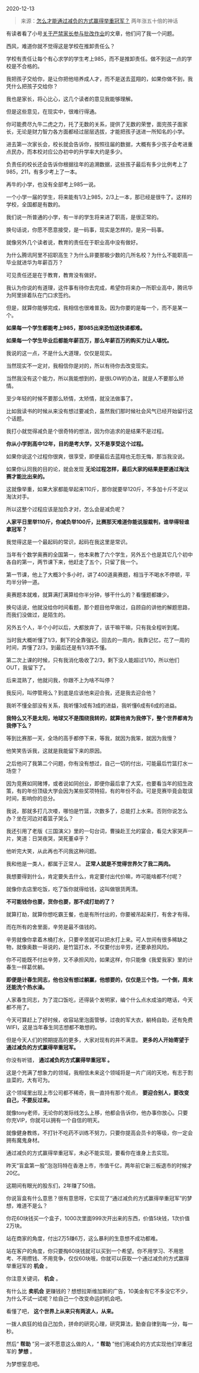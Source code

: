 2020-12-13

> 来源：[怎么才能通过减负的方式赢得举重冠军？](http://mp.weixin.qq.com/s?__biz=MzU0MjYwNDU2Mw==&mid=2247494919&idx=1&sn=c733897b9ae0848ec3e9c9873831247f&chksm=fb1a817bcc6d086d5656db0daa2420446f0e154f923d9b18a1760f39d21135993427c86b9169&scene=27#wechat_redirect)
> 两年涨五十倍的神话

有读者看了小号[关于严禁家长参与批改作业](https://mp.weixin.qq.com/s?__biz=MzU3NDc5Nzc0NQ==&mid=2247497093&idx=1&sn=455141de104684056897a1207a4e904d&chksm=fd2e575bca59de4dbf73f78361dfe21a253947d94e7026cb58b048b470f69afbe6448647e024&token=264557209&lang=zh_CN&scene=21#wechat_redirect)的文章，他们问了我一个问题。

  

西风，难道你就不觉得这是学校在推卸责任么？

  

学校有责任让每个有心求学的学生考上985，而不是推卸责任。做不到这一点的学校是不合格的。

  

我把孩子交给你，是让你把他培养成人才，而不是送去蓝翔的，如果你做不到，我凭什么把孩子交给你？

  

我也是家长，将心比心，这几个读者的意见我能够理解。

  

但是这些意见，在现实中，很难行得通。

  

你可能费尽九牛二虎之力，托了无数的关系，提供了无数的荣誉，面完孩子面家长，无论是财力智力各方面都经过层层选拔，才能把孩子送进一所知名的小学。

  

进去第一次家长会，校长就会告诉你，按照往届的数据，大概有多少孩子会考进重点民办，而本校对应公办初中的升学率大约是多少。

  

负责任的校长还会告诉你根据往年的追溯数据，这些孩子最后有多少比例考上了985，211，有多少考上了一本。

  

再牛的小学，也没有全部考上985一说。

  

一个小学一届的学生，将来能有1/3上985，2/3上一本，那已经是很牛了。这样的学校，全国都是有数的。

  

我们说一所普通的小学，有一半的学生将来进了职高，是很正常的。

  

换句话说，你愿不愿意接受，是一码事，现实是怎样的，是另一码事。

  

就像另外几个读者说，教育的责任在于职业高中没有做好。

  

为什么腾讯阿里不招职高生？为什么非要那极少数的几所名校？为什么不能职高一毕业就进华为年薪百万？

  

可见责任还是在于教育，教育没有做好。

  

我认为你说的有道理，这件事有待你去完成，希望你将来办一所职业高中，腾讯华为阿里排着队在门口求签约。

  

但是，就算你能够完成，我相信也很难普及。因为你要的是每一个，而不是某一个。

  

 **如果每一个学生都能考上985，那985出来恐怕送快递都难。**

 **如果每一个学生毕业后都能年薪百万，那么年薪百万的购买力让人堪忧。**

  

我说的这一点，不是什么大道理，仅仅是现实。

  

当然现实不一定对，我相信你是对的，所以有待你去改变现实。

  

当然我没有这个能力，所以我能想到的，是很LOW的办法，就是人不要那么矫情。

  

至少年轻的时候不要那么矫情，太矫情，就没法做事了。

  

比如我读书的时候从来没有想过要减负，虽然我们那时候社会风气已经开始留行这个话题。

  

我打小就觉得减负是个很奇特的想法，因为你追求的是结果不是过程。

  

 **你从小学到高中12年，目的是考大学，又不是享受这个过程。**

  

如果你说这个过程你很爽，很享受，即便最后去蓝翔也无怨无悔，那当我没说。

  

如果你认同我的目的论，就会发现 **无论过程怎样，最后大家的结果是要通过淘汰赛才能比出来的。**

  

这就像举重，如果大家都能举起来110斤，那你就要举120斤，不多加十斤不足以淘汰对手。

  

所以这整个过程应该是加负才对，怎么会是减负呢？

  

 **人家平日里举110斤，你减负举100斤，比赛那天难道你能说服裁判，谁举得轻谁拿冠军？**  

  

我觉得这是一个最起码的常识，起码在我这里是常识。

  

当年有个数学奥赛的全国第一，他本来教了六个学生，另外五个也是其它几个初中各自的第一，两节课下来，他赶走了五个，只留了我一个。

  

第一节课，他上了大概3个多小时，讲了400道奥赛题，相当于不喝水不停顿，平均半分钟一道。

  

奥赛题本就难，就算满打满算给你半分钟，够干什么的？看懂题都嫌少。

  

换句话说，他就没给你时间看题，那个题目他早做过，自顾自的讲他的解题思路，而我们没做过，是陌生的。

  

另外五个人，半个小时以后，大都放弃了，该干嘛干嘛，只有我全程听到尾。

  

当时我大概听懂了1/3，剩下的全靠强记。回去的一周内，我靠记忆，花了一周的时间，弄懂了2/3，到最后还是有1/3弄不懂。

  

第二次上课的时候，只有我消化吸收了2/3，剩下没人能超过1/10，所以他们OUT，我留下了。

  

后来混熟了，他就问我，你跟不上为啥不叫停？

  

我反问，叫停管用么？到底是应该他来迎合我，还是我去迎合他？

  

我听不懂全部没有关系，我听懂3成有3成的进益，我听懂6成有6成的进益。

  

 **我特么又不是太阳，地球又不是围绕我转的，就算他肯为我停下，整个世界都肯为我停下么？**

  

等到比赛那一天，全场的高手都停下来，等我，就因为我笨，就因为我慢？

  

他笑笑告诉我，这就是我能留下来的原因。

  

之后他问了我第二个问题，你有没有想过，自己一切的付出，可能最后竹篮打水一场空？

  

因为竞赛如同赌博，或者说如同创业，即便你最后拿了大奖，也要看当年的招生政策，有的年份顶级大学会因为某些奖项特招，有的年份不会。可是竞赛毕竟会耽误时间，影响你的总分。

  

我说，那就多打几次喽，哪怕是竹篮，次数多了，总能打上水来。否则你说怎么办？坐在河边对着篮子哭么？

  

我还引用了老版《三国演义》里的一句台词，曹操赴王允的宴会，看见大家哭声一片，笑道：日哭夜哭，哭死董卓乎？  

  

他听完大笑，从此再也不问我这种问题。

  

我和他是一类人，都属于正常人。 **正常人就是不觉得世界欠了我二两肉。**

  

我想要得到什么，肯定要失去什么，肯定要付出代价嘛，咋可能啥都不付呢？

  

就像你去店里吃饭，吃了饭你就得给钱，这叫做银货两清。

  

 **不可能钱你也要，货你也要，那不成打劫的了？**

  

就算打劫，就算你想吃霸王餐，也是有所付出的，你要被吊起来打，有舍才有得。

  

而在所有的舍里面，辛劳是最不值钱的。

  

辛劳就像你拿着木桶打水，只要辛苦就可以把水打上来。可人世间有很多稀缺之物，就像奥数一哥说的，是竹篮打水，不仅要付出辛劳，还要承担风险。

  

你不可能既不付出辛劳，又不承担风险，如果这样，你只能像《我爱我家》里的计春生一样葛优躺。

  

 **即便是计春生同志，他也没有想过躺赢，他想要的，仅仅是三个饱，一个倒，周末还能洗个热水澡。**

  

人家春生同志，为了混口饭吃，还得装个发明家，编个什么点水成油的瞎话，今天都不用了。

  

今天可算赶上了好时候，收容站里泡面管够，过夜的军大衣，躺椅自助，还有免费WIFI，这是当年春生同志想都不敢想的。

  

但是今天人们的预期提高的更多，大家对现有的并不满意。 **更多的人开始寄望于通过减负的方式赢得举重冠军。**

  

你没有听错， **通过减负的方式赢得举重冠军 。**

  

这是个充满了想象力的领域，我相信未来这个领域将是一片广阔的天地，有志于割韭菜的，大有可为。

  

这个领域里出现上市公司都不稀奇，我一直持有那个观点， **要迎合别人，要改变自己，不要反过来。**

  

就像tony老师，无论你的发际线怎么上移，他都会告诉你，他办事你放心。只要你充VIP，你就可以拥有一个自信的明天。

  

就像健身教练，不打针不吃药不训练不努力，只要你提高会员卡的等级，你一定会拥有魔鬼身材。

  

通过减负的方式赢得举重冠军，未必不能实现，要看你在谁身上去实现。

  

昨天“盲盒第一股”泡泡玛特在香港上市，市值千亿，两年前它新三板退市的时候才20亿。

  

这期间有眼光的股东们，2年赚了50倍。

  

你说盲盒有什么意思？很有意思呀，它实现了“通过减负的方式赢得举重冠军”的梦想，难道不是么？

  

你花60块钱买一个盒子，1000次里面999次开出来的东西，价值5块钱，1次价值2万块。

  

站在商家的角度，付出2万5赚6万，这么暴利的生意想不成功都难。

  

站在客户的角度，你只要掏60块钱就可以买到一个希望。你不用学习、不用思考、不用攒钱、不用竞争，仅仅60块哦，你就可以获取一个通过减负的方式赢得举重冠军的
**机会** 。

  

你注意关键词， **机会** 。

  

有什么比 **卖机会** 更赚钱的？想想拉斯维加斯的广告，10美金有它不多没它不少，为什么不试一试呢？给自己一个改变命运的机会吧。

  

看懂了吧， **这个世界上从来只有两波人，从来。**

  

一拨人疯狂的给自己加负，拼命的研究心理，研究算法，勤奋自律到每一分，每一秒。

  

然后“ **帮助** ”另一波不愿意这么做的人，“ **帮助** ”他们用减负的方式实现他们举重冠军的 **梦想** 。

  

为梦想窒息吧。

